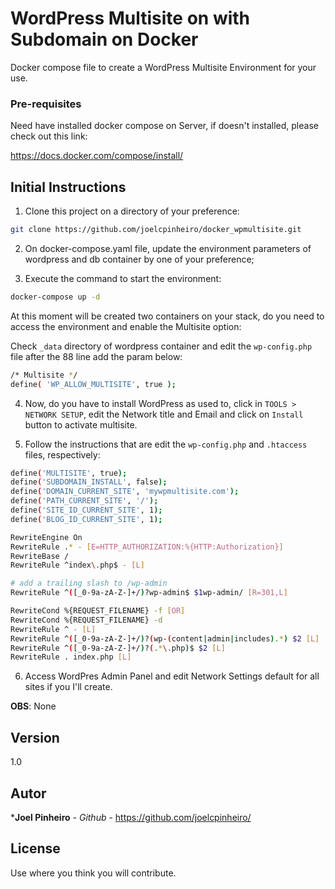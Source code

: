 # WordPress Multisite on with Subdomain on Docker
Docker compose file to create a WordPress Multisite Environment for your use.

### Pre-requisites

Need have installed docker compose on Server, if doesn't installed, please check out this link:

https://docs.docker.com/compose/install/

## Initial Instructions

1. Clone this project on a directory of your preference:

```sh
git clone https://github.com/joelcpinheiro/docker_wpmultisite.git
```

2. On docker-compose.yaml file, update the environment parameters of wordpress and db container by one of your preference; 

3. Execute the command to start the environment:

```sh
docker-compose up -d
```

At this moment will be created two containers on your stack, do you need to access the environment and enable the Multisite option:

Check ```_data``` directory of wordpress container and edit the ```wp-config.php``` file after the 88 line add the param below:

```sh
/* Multisite */
define( 'WP_ALLOW_MULTISITE', true );
```

4. Now, do you have to install WordPress as used to, click in ```TOOLS > NETWORK SETUP```, edit the Network title and Email and click on ```Install``` button to activate multisite.

5. Follow the instructions that are edit the ```wp-config.php``` and ```.htaccess``` files, respectively:

```sh
define('MULTISITE', true);
define('SUBDOMAIN_INSTALL', false);
define('DOMAIN_CURRENT_SITE', 'mywpmultisite.com');
define('PATH_CURRENT_SITE', '/');
define('SITE_ID_CURRENT_SITE', 1);
define('BLOG_ID_CURRENT_SITE', 1);
```

```sh
RewriteEngine On
RewriteRule .* - [E=HTTP_AUTHORIZATION:%{HTTP:Authorization}]
RewriteBase /
RewriteRule ^index\.php$ - [L]

# add a trailing slash to /wp-admin
RewriteRule ^([_0-9a-zA-Z-]+/)?wp-admin$ $1wp-admin/ [R=301,L]

RewriteCond %{REQUEST_FILENAME} -f [OR]
RewriteCond %{REQUEST_FILENAME} -d
RewriteRule ^ - [L]
RewriteRule ^([_0-9a-zA-Z-]+/)?(wp-(content|admin|includes).*) $2 [L]
RewriteRule ^([_0-9a-zA-Z-]+/)?(.*\.php)$ $2 [L]
RewriteRule . index.php [L]
```

6. Access WordPres Admin Panel and edit Network Settings default for all sites if you I'll create.

**OBS**: None

## Version

1.0

## Autor

 ***Joel Pinheiro** - *Github* - https://github.com/joelcpinheiro/

## License

Use where you think you will contribute.